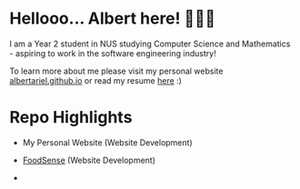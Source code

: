 <!--
**albertarielw/albertarielw** is a ✨ _special_ ✨ repository because its `README.md` (this file) appears on your GitHub profile.

Here are some ideas to get you started:

- 🔭 I’m currently working on ...
- 🌱 I’m currently learning ...
- 👯 I’m looking to collaborate on ...
- 🤔 I’m looking for help with ...
- 💬 Ask me about ...
- 📫 How to reach me: ...
- 😄 Pronouns: ...
- ⚡ Fun fact: ...
-->


# Hellooo... Albert here! 👋👋👋

I am a Year 2 student in NUS studying Computer Science and Mathematics - aspiring to work in the software engineering industry!

To learn more about me please visit my personal website [albertariel.github.io](https://albertarielw.github.io/resume/) or read my resume [here](https://github.com/albertarielw/albertarielw/blob/main/Resume%20Albert%20Ariel%20Widiaatmaja%20(29%20Aug%202022).pdf) :)

# Repo Highlights

- My Personal Website (Website Development)


- [FoodSense](https://github.com/albertarielw/FoodSense) (Website Development) 
- 
